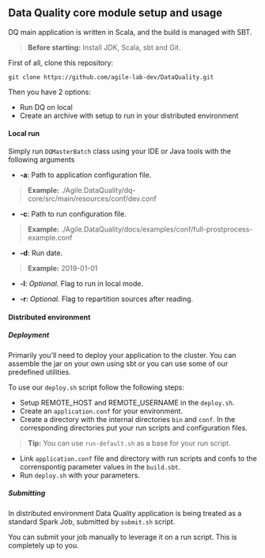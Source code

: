 ## Data Quality core module setup and usage

DQ main application is written in Scala, and the build is managed with SBT.

> **Before starting:** Install JDK, Scala, sbt and Git.

First of all, clone this repository:
```
git clone https://github.com/agile-lab-dev/DataQuality.git
```

Then you have 2 options:
- Run DQ on local
- Create an archive with setup to run in your distributed environment

#### Local run

Simply run `DQMasterBatch` class using your IDE or Java tools with the following arguments

- __-a__: Path to application configuration file.
> **Example:** ./Agile.DataQuality/dq-core/src/main/resources/conf/dev.conf

- __-c__: Path to run configuration file.
> **Example:** ./Agile.DataQuality/docs/examples/conf/full-prostprocess-example.conf

- __-d__: Run date.
> **Example:** 2019-01-01

- __-l__: _Optional._ Flag to run in local mode.

- __-r__: _Optional._ Flag to repartition sources after reading.

#### Distributed environment

##### Deployment
Primarily you'll need to deploy your application to the cluster. You can assemble the jar on your own using sbt
 or you can use some of our predefined utilities.
 
To use our `deploy.sh` script follow the following steps:
- Setup REMOTE_HOST and REMOTE_USERNAME in the `deploy.sh`.
- Create an `application.conf` for your environment.
- Create a directory with the internal directories `bin` and `conf`. In the corresponding directories put your
 run scripts and configuration files.
 > **Tip:** You can use `run-default.sh` as a base for your run script.
- Link `application.conf` file and directory with run scripts and confs to the correnspontig parameter values
in the `build.sbt`.
- Run `deploy.sh` with your parameters.

##### Submitting
In distributed environment Data Quality application is being treated as a standard Spark Job, submitted
 by `submit.sh` script.
 
You can submit your job manually to leverage it on a run script. This is completely up to you.
